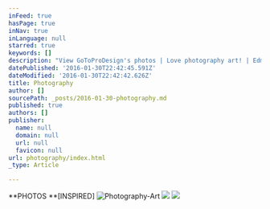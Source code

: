 ```yaml
---
inFeed: true
hasPage: true
inNav: true
inLanguage: null
starred: true
keywords: []
description: "View GoToProDesign's photos | Love photography art! | Edmonton, Alberta commission photography and productions by Ry"
datePublished: '2016-01-30T22:42:45.591Z'
dateModified: '2016-01-30T22:42:42.626Z'
title: Photography
author: []
sourcePath: _posts/2016-01-30-photography.md
published: true
authors: []
publisher:
  name: null
  domain: null
  url: null
  favicon: null
url: photography/index.html
_type: Article

---
```

**PHOTOS **\[INSPIRED\]
![Photography-Art](https://the-grid-user-content.s3-us-west-2.amazonaws.com/07e7e244-1954-4c7a-a25b-bbea82d28e22.jpg)
![](https://the-grid-user-content.s3-us-west-2.amazonaws.com/bdf2678f-0731-4f89-82f7-0b0076bbf528.jpg)
![](https://the-grid-user-content.s3-us-west-2.amazonaws.com/3d156298-4174-4ffd-a039-73541bbb5896.jpg)